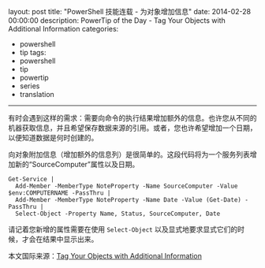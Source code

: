 ﻿layout: post
title: "PowerShell 技能连载 - 为对象增加信息"
date: 2014-02-28 00:00:00
description: PowerTip of the Day - Tag Your Objects with Additional Information
categories:
- powershell
- tip
tags:
- powershell
- tip
- powertip
- series
- translation
---
有时会遇到这样的需求：需要向命令的执行结果增加额外的信息。也许您从不同的机器获取信息，并且希望保存数据来源的引用。或者，您也许希望增加一个日期，以便知道数据是何时创建的。

向对象附加信息（增加额外的信息列）是很简单的。这段代码将为一个服务列表增加新的“SourceComputer”属性以及日期。

	Get-Service |
	  Add-Member -MemberType NoteProperty -Name SourceComputer -Value $env:COMPUTERNAME -PassThru |
	  Add-Member -MemberType NoteProperty -Name Date -Value (Get-Date) -PassThru |
	  Select-Object -Property Name, Status, SourceComputer, Date

请记着您新增的属性需要在使用 `Select-Object` 以及显式地要求显式它们的时候，才会在结果中显示出来。

<!--more-->
本文国际来源：[Tag Your Objects with Additional Information](http://community.idera.com/powershell/powertips/b/tips/posts/tag-your-objects-with-additional-information)
